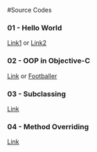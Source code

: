 #Source Codes

### 01 - Hello World
[Link1](https://github.com/3kunci/Hello-World) or [Link2](https://github.com/3kunci/Samples/tree/master/01%20-%20Hello%20World)

### 02 - OOP in Objective-C
[Link](https://github.com/3kunci/Samples/tree/master/02%20-%20OOP) or [Footballer](https://github.com/3kunci/Footballer)

### 03 - Subclassing
[Link](https://github.com/3kunci/Samples/tree/master/03%20-%20Subclassing)

### 04 - Method Overriding
[Link](https://github.com/3kunci/Samples/tree/master/04%20-%20Method%20Override)
